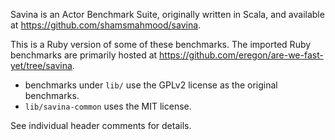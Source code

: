 Savina is an Actor Benchmark Suite, originally written in Scala,
and available at https://github.com/shamsmahmood/savina.

This is a Ruby version of some of these benchmarks.
The imported Ruby benchmarks are primarily hosted at
https://github.com/eregon/are-we-fast-yet/tree/savina.

* benchmarks under `lib/` use the GPLv2 license as the original benchmarks.
* `lib/savina-common` uses the MIT license.

See individual header comments for details.
